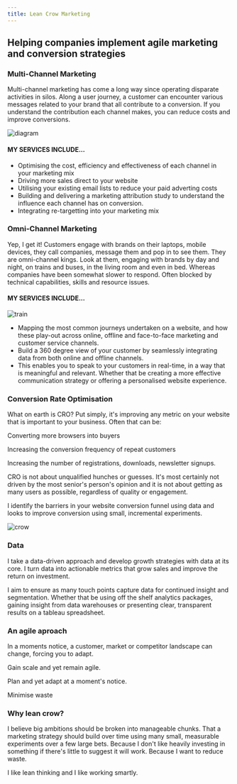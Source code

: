 ```yaml
---
title: Lean Crow Marketing
---
```

<div class="hero">
  <h2>Helping companies implement agile marketing and conversion strategies</h2>
</div>
<div id="multi_channel" class="section">
  <div class="section-content">
    <h3>Multi-Channel Marketing</h3>
    <p>Multi-channel marketing has come a long way since operating disparate activities in silos. Along a user journey, a customer
      can encounter various messages related to your brand that all contribute to a conversion. If you understand the contribution
      each channel makes, you can reduce costs and improve conversions.</p>
    <img src="img/diagram.png" alt="diagram" />
    <h4>MY SERVICES INCLUDE...</h4>
    <ul>
      <li>Optimising the cost, efficiency and effectiveness of each channel in your marketing mix</li>
      <li>Driving more sales direct to your website</li>
      <li>Utilising your existing email lists to reduce your paid adverting costs</li>
      <li>Building and delivering a marketing attribution study to understand the influence each channel has on conversion.</li>
      <li>Integrating re-targetting into your marketing mix</li>
    </ul>
  </div>
</div>
<div id="omni_channel" class="section">
  <div class="section-content">
    <h3>Omni-Channel Marketing</h3>
    <p>Yep, I get it! Customers engage with brands on their laptops, mobile devices, they call companies, message them and pop
      in to see them. They are omni-channel kings. Look at them, engaging with brands by day and night, on trains and buses,
      in the living room and even in bed. Whereas companies have been somewhat slower to respond. Often blocked by technical
      capabilities, skills and resource issues.</p>
    <h4>MY SERVICES INCLUDE...</h4>
    <img src="img/train.jpg" alt="train" class="img-right" />
    <ul>
      <li>Mapping the most common journeys undertaken on a website, and how these play-out across online, offline and face-to-face
        marketing and customer service channels.</li>
      <li>Build a 360 degree view of your customer by seamlessly integrating data from both online and offline channels.</li>
      <li>This enables you to speak to your customers in real-time, in a way that is meaningful and relevant. Whether that be
        creating a more effective communication strategy or offering a personalised website experience.</li>
    </ul>
  </div>
</div>
<div id="cro" class="section">
  <div class="section-content">
    <h3>Conversion Rate Optimisation</h3>
    <p>What on earth is CRO? Put simply, it's improving any metric on your website that is important to your business. Often
      that can be:</p>
    <p>Converting more browsers into buyers</p>
    <p>Increasing the conversion frequency of repeat customers</p>
    <p>Increasing the number of registrations, downloads, newsletter signups.</p>
    <p>CRO is not about unqualified hunches or guesses. It's most certainly not driven by the most senior's person's opinion
      and it is not about getting as many users as possible, regardless of quality or engagement.</p>
    <p>I identify the barriers in your website conversion funnel using data and looks to improve conversion using small, incremental
      experiments.</p>
    <img src="img/crow-wall.jpeg" alt="crow" />
  </div>
</div>
<div id="data_driven" class="section">
  <div class="section-content">
    <h3>Data</h3>
    <p>I take a data-driven approach and develop growth strategies with data at its core. I turn data into actionable metrics
      that grow sales and improve the return on investment.</p>
    <p>I aim to ensure as many touch points capture data for continued insight and segmentation. Whether that be using off the
      shelf analytics packages, gaining insight from data warehouses or presenting clear, transparent results on a tableau
      spreadsheet.</p>
  </div>
</div>
<div id="agile" class="section">
  <div class="section-content">
    <h3>An agile aproach</h3>
    <p>In a moments notice, a customer, market or competitor landscape can change, forcing you to adapt.
      <p>
        <p>Gain scale and yet remain agile.
          <p>
            <p>Plan and yet adapt at a moment's notice.
              <p>
                <p>Minimise waste
                  <p>
                    <h3>Why lean crow?</h3>
                    <p>I believe big ambitions should be broken into manageable chunks. That a marketing strategy should build
                      over time using many small, measurable experiments over a few large bets. Because I don't like heavily
                      investing in something if there's little to suggest it will work. Because I want to reduce waste.
                      <p>
                        <p>I like lean thinking and I like working smartly.
                          <p>
  </div>
</div>
